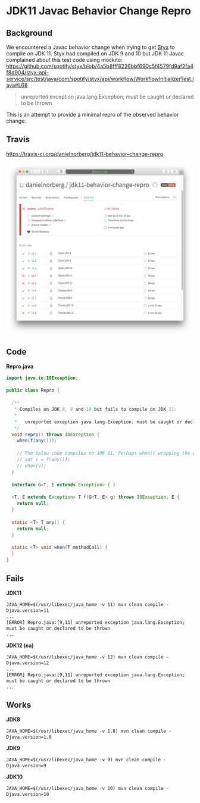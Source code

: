 # JDK11 Javac Behavior Change Repro

## Background

We encountered a Javac behavior change when trying to get [Styx](https://github.com/spotify/styx/) to compile on JDK 11. Styx had compiled on JDK 9 and 10 but JDK 11 Javac complained about this test code using mockito: https://github.com/spotify/styx/blob/4a5b8fff8226bbf690c5f4579fd9af2fa4f8d904/styx-api-service/src/test/java/com/spotify/styx/api/workflow/WorkflowInitializerTest.java#L68

> unreported exception java.lang.Exception; must be caught or declared to be thrown

This is an attempt to provide a minimal repro of the observed behavior change.

## Travis

https://travis-ci.org/danielnorberg/jdk11-behavior-change-repro

![Travis](travis.png?raw=true "Travis")

## Code

**Repro.java**
```java
import java.io.IOException;

public class Repro {

  /**
   * Compiles on JDK 8, 9 and 10 but fails to compile on JDK 11:
   *
   *   unreported exception java.lang.Exception; must be caught or declared to be thrown
   */
  void repro() throws IOException {
    when(f(any()));

    // The below code compiles on JDK 11. Perhaps when() wrapping the call to f(any()) breaks type inference?
    // var v = f(any());
    // when(v);
  }

  interface G<T, E extends Exception> { }

  <T, E extends Exception> T f(G<T, E> g) throws IOException, E {
    return null;
  }

  static <T> T any() {
    return null;
  }

  static <T> void when(T methodCall) {
  }
}
```

## Fails

**JDK11**

    JAVA_HOME=$(/usr/libexec/java_home -v 11) mvn clean compile -Djava.version=11
    ...
    [ERROR] Repro.java:[9,11] unreported exception java.lang.Exception; must be caught or declared to be thrown
    ...

**JDK12 (ea)**

    JAVA_HOME=$(/usr/libexec/java_home -v 12) mvn clean compile -Djava.version=12
    ...
    [ERROR] Repro.java:[9,11] unreported exception java.lang.Exception; must be caught or declared to be thrown
    ...


## Works

**JDK8**

    JAVA_HOME=$(/usr/libexec/java_home -v 1.8) mvn clean compile -Djava.version=1.8

**JDK9**

    JAVA_HOME=$(/usr/libexec/java_home -v 9) mvn clean compile -Djava.version=9

**JDK10**

    JAVA_HOME=$(/usr/libexec/java_home -v 10) mvn clean compile -Djava.version=10
